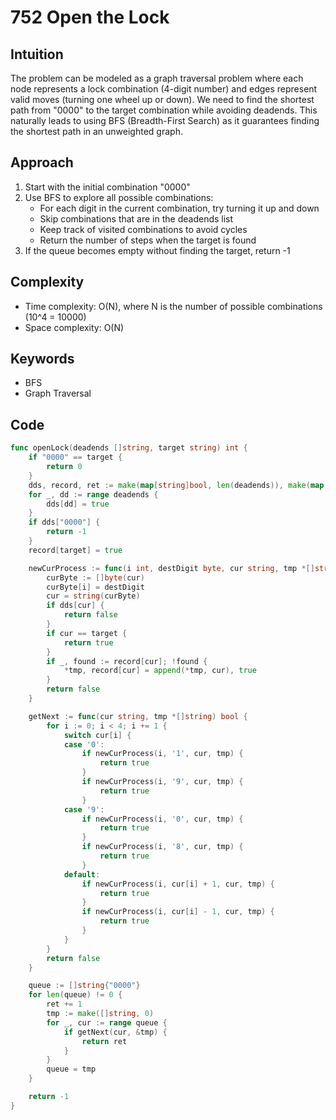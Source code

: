 # 752 Open the Lock

## Intuition

The problem can be modeled as a graph traversal problem where each node represents a lock combination (4-digit number) and edges represent valid moves (turning one wheel up or down). We need to find the shortest path from "0000" to the target combination while avoiding deadends. This naturally leads to using BFS (Breadth-First Search) as it guarantees finding the shortest path in an unweighted graph.

## Approach

1. Start with the initial combination "0000"
2. Use BFS to explore all possible combinations:
    - For each digit in the current combination, try turning it up and down
    - Skip combinations that are in the deadends list
    - Keep track of visited combinations to avoid cycles
    - Return the number of steps when the target is found
3. If the queue becomes empty without finding the target, return -1

## Complexity

- Time complexity: O(N), where N is the number of possible combinations (10^4 = 10000)
- Space complexity: O(N)

## Keywords

- BFS
- Graph Traversal

## Code

```go
func openLock(deadends []string, target string) int {
    if "0000" == target {
        return 0
    }
    dds, record, ret := make(map[string]bool, len(deadends)), make(map[string]bool), 0
    for _, dd := range deadends {
        dds[dd] = true
    }
    if dds["0000"] {
        return -1
    }
    record[target] = true

    newCurProcess := func(i int, destDigit byte, cur string, tmp *[]string) bool {
        curByte := []byte(cur)
        curByte[i] = destDigit
        cur = string(curByte)
        if dds[cur] {
            return false
        }
        if cur == target {
            return true
        }
        if _, found := record[cur]; !found {
            *tmp, record[cur] = append(*tmp, cur), true
        }
        return false
    }

    getNext := func(cur string, tmp *[]string) bool {
        for i := 0; i < 4; i += 1 {
            switch cur[i] {
            case '0':
                if newCurProcess(i, '1', cur, tmp) {
                    return true
                }
                if newCurProcess(i, '9', cur, tmp) {
                    return true
                }
            case '9':
                if newCurProcess(i, '0', cur, tmp) {
                    return true
                }
                if newCurProcess(i, '8', cur, tmp) {
                    return true
                }
            default:
                if newCurProcess(i, cur[i] + 1, cur, tmp) {
                    return true
                }
                if newCurProcess(i, cur[i] - 1, cur, tmp) {
                    return true
                }
            }
        }
        return false
    }

    queue := []string{"0000"}
    for len(queue) != 0 {
        ret += 1
        tmp := make([]string, 0)
        for _, cur := range queue {
            if getNext(cur, &tmp) {
                return ret
            }
        }
        queue = tmp
    }

    return -1
}
```
